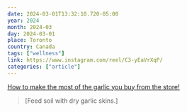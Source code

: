 ```yaml
---
date: 2024-03-01T13:32:10.720-05:00
year: 2024
month: 2024-03
day: 2024-03-01
place: Toronto
country: Canada
tags: ["wellness"]
link: https://www.instagram.com/reel/C3-yEaVrXqP/
categories: ["article"]
---
```

[How to make the most of the garlic you buy from the store!](https://www.instagram.com/reel/C3-yEaVrXqP/)

> [Feed soil with dry garlic skins.]
